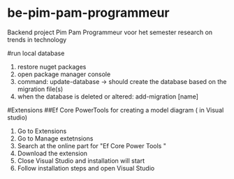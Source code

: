 # be-pim-pam-programmeur

Backend project Pim Pam Programmeur voor het semester research on trends in technology

#run local database

1. restore nuget packages
2. open package manager console
3. command: update-database -> should create the database based on the migration file(s)
4. when the database is deleted or altered: add-migration [name]

#Extensions
##Ef Core PowerTools for creating a model diagram ( in Visual studio)

1. Go to Extensions
2. Go to Manage extetnsions
3. Search at the online part for "Ef Core Power Tools "
4. Download the extension
5. Close Visual Studio and installation will start
6. Follow installation steps and open Visual Studio
